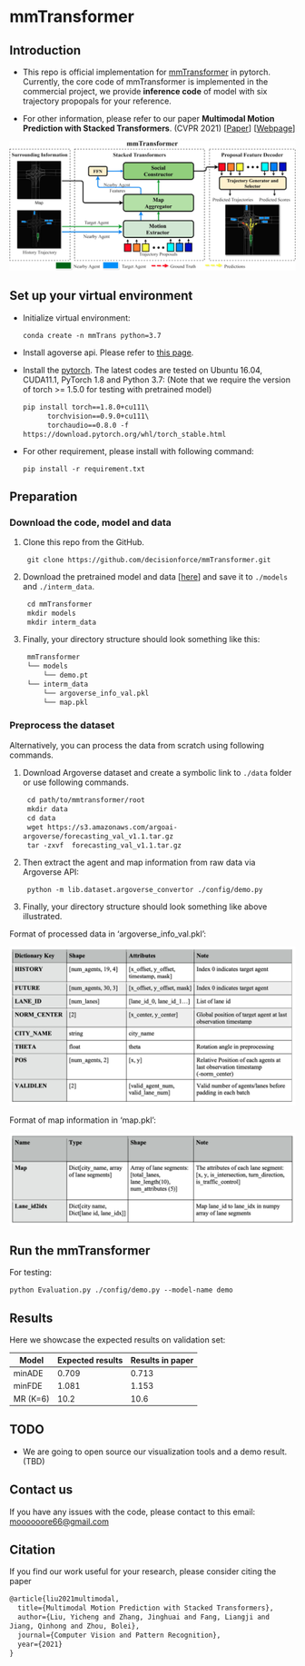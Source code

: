 # mmTransformer

## Introduction

- This repo is official implementation for [mmTransformer](https://github.com/argoai/argoverse-api) in pytorch. Currently, the core code of mmTransformer is implemented in the commercial project, we provide **inference code** of model with six trajectory propopals for your reference. 

- For other information, please refer to our paper **Multimodal Motion Prediction with Stacked Transformers**. (CVPR 2021) [[Paper](https://arxiv.org/pdf/2103.11624.pdf)] [[Webpage](https://decisionforce.github.io/mmTransformer/)]

![img](./figs/model.png)

## Set up your virtual environment

- Initialize virtual environment:

      conda create -n mmTrans python=3.7

- Install agoverse api. Please refer to [this page](https://github.com/argoai/argoverse-api).

- Install the [pytorch](https://pytorch.org/). The latest codes are tested on Ubuntu 16.04, CUDA11.1, PyTorch 1.8 and Python 3.7:
  (Note that we require the version of torch >= 1.5.0 for testing with pretrained model)

      pip install torch==1.8.0+cu111\
            torchvision==0.9.0+cu111\
            torchaudio==0.8.0 -f https://download.pytorch.org/whl/torch_stable.html

- For other requirement, please install with following command:

      pip install -r requirement.txt
    

## Preparation

### Download the code, model and data

1. Clone this repo from the GitHub.

        git clone https://github.com/decisionforce/mmTransformer.git

2. Download the pretrained model and data [[here](https://drive.google.com/file/d/10koDID95zoOnU3pb6AkHAqJInupMScJd/view?usp=sharing)] and save it to `./models` and `./interm_data`.
   
        cd mmTransformer
        mkdir models
        mkdir interm_data

3. Finally, your directory structure should look something like this:

        mmTransformer
        └── models
            └── demo.pt
        └── interm_data
            └── argoverse_info_val.pkl
            └── map.pkl

### Preprocess the dataset

Alternatively, you can process the data from scratch using following commands.

1. Download Argoverse dataset and create a symbolic link to `./data` folder or use following commands.

        cd path/to/mmtransformer/root
        mkdir data
        cd data
        wget https://s3.amazonaws.com/argoai-argoverse/forecasting_val_v1.1.tar.gz 
        tar -zxvf  forecasting_val_v1.1.tar.gz

2. Then extract the agent and map information from raw data via Argoverse API:

        python -m lib.dataset.argoverse_convertor ./config/demo.py

3. Finally, your directory structure should look something like above illustrated.


Format of processed data in ‘argoverse_info_val.pkl’:

![img](./figs/format1.png)

Format of map information in ‘map.pkl’:

![img](./figs/format2.png)


## Run the mmTransformer

For testing:

    python Evaluation.py ./config/demo.py --model-name demo

## Results

Here we showcase the expected results on validation set:

| Model | Expected results | Results in paper
|--|--|--|
| minADE | 0.709 | 0.713 |
| minFDE | 1.081 | 1.153 |
| MR (K=6) | 10.2 | 10.6 |

## TODO

- We are going to open source our visualization tools and a demo result. (TBD)

## Contact us
If you have any issues with the code, please contact to this email: <moooooore66@gmail.com>

## Citation
If you find our work useful for your research, please consider citing the paper
```
@article{liu2021multimodal,
  title={Multimodal Motion Prediction with Stacked Transformers},
  author={Liu, Yicheng and Zhang, Jinghuai and Fang, Liangji and Jiang, Qinhong and Zhou, Bolei},
  journal={Computer Vision and Pattern Recognition},
  year={2021}
}
```

